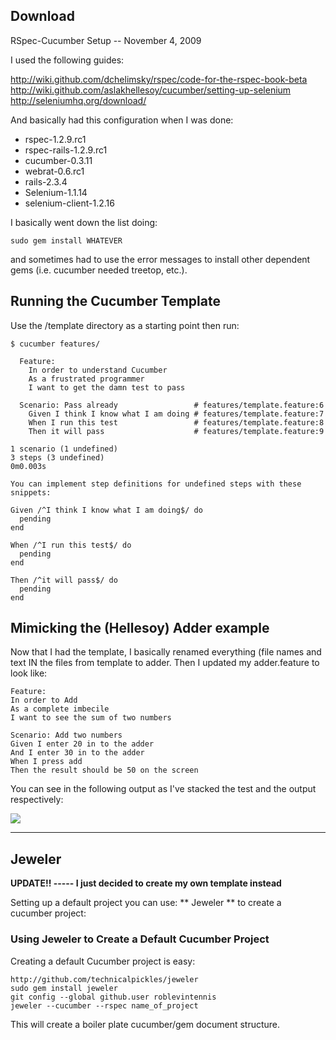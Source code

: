 Download
--------

RSpec-Cucumber Setup -- November 4, 2009

I used the following guides:

<http://wiki.github.com/dchelimsky/rspec/code-for-the-rspec-book-beta><br />
<http://wiki.github.com/aslakhellesoy/cucumber/setting-up-selenium><br />
<http://seleniumhq.org/download/><br />

And basically had this configuration when I was done:
* rspec-1.2.9.rc1
* rspec-rails-1.2.9.rc1
* cucumber-0.3.11
* webrat-0.6.rc1
* rails-2.3.4
* Selenium-1.1.14
* selenium-client-1.2.16

I basically went down the list doing:

    sudo gem install WHATEVER

and sometimes had to use the error messages to install other dependent gems (i.e. cucumber needed treetop, etc.).

Running the Cucumber Template
------------
Use the /template directory as a starting point then run:
    
    $ cucumber features/

      Feature:
        In order to understand Cucumber
        As a frustrated programmer
        I want to get the damn test to pass

      Scenario: Pass already                 # features/template.feature:6
        Given I think I know what I am doing # features/template.feature:7
        When I run this test                 # features/template.feature:8
        Then it will pass                    # features/template.feature:9

    1 scenario (1 undefined)
    3 steps (3 undefined)
    0m0.003s

    You can implement step definitions for undefined steps with these snippets:

    Given /^I think I know what I am doing$/ do
      pending
    end

    When /^I run this test$/ do
      pending
    end

    Then /^it will pass$/ do
      pending
    end
    

Mimicking the (Hellesoy) Adder example
------------
Now that I had the template, I basically renamed everything (file names and text IN the files from template to adder. Then I updated my adder.feature to look like:

    Feature:
    In order to Add
    As a complete imbecile 
    I want to see the sum of two numbers 

    Scenario: Add two numbers 
	Given I enter 20 in to the adder
	And I enter 30 in to the adder
	When I press add 
	Then the result should be 50 on the screen

You can see in the following output as I've stacked the test and the output respectively:

<img src="/roblevintennis/my-configs/raw/master/cucumber/adder_1_no_pass.png" />
 
------------
Jeweler
------------

__UPDATE!! ----- I just decided to create my own template instead__

Setting up a default project you can use: ** Jeweler ** to create a cucumber project:

### Using Jeweler to Create a Default Cucumber Project ###

Creating a default Cucumber project is easy:

    http://github.com/technicalpickles/jeweler
    sudo gem install jeweler
    git config --global github.user roblevintennis
    jeweler --cucumber --rspec name_of_project

This will create a boiler plate cucumber/gem document structure.

